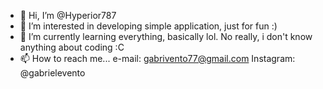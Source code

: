 - 👋 Hi, I’m @Hyperior787
- 👀 I’m interested in developing simple application, just for fun :)
- 🌱 I’m currently learning everything, basically lol. No really, i don't know anything about coding :C
- 📫 How to reach me... e-mail: gabrivento77@gmail.com  Instagram: @gabrielevento
